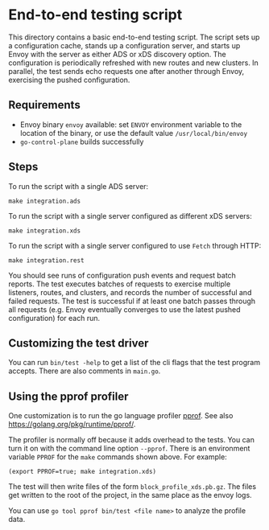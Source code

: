 # End-to-end testing script

This directory contains a basic end-to-end testing script.
The script sets up a configuration cache, stands up a configuration server,
and starts up Envoy with the server as either ADS or xDS discovery option. The
configuration is periodically refreshed with new routes and new clusters. In
parallel, the test sends echo requests one after another through Envoy,
exercising the pushed configuration.

## Requirements

* Envoy binary `envoy` available: set `ENVOY` environment variable to the
  location of the binary, or use the default value `/usr/local/bin/envoy`
* `go-control-plane` builds successfully

## Steps

To run the script with a single ADS server:

    make integration.ads

To run the script with a single server configured as different xDS servers:

    make integration.xds

To run the script with a single server configured to use `Fetch` through HTTP:

    make integration.rest

You should see runs of configuration push events and request batch reports. The
test executes batches of requests to exercise multiple listeners, routes, and
clusters, and records the number of successful and failed requests. The test is
successful if at least one batch passes through all requests (e.g. Envoy
eventually converges to use the latest pushed configuration) for each run.

## Customizing the test driver

You can run ```bin/test -help``` to get a list of the cli flags that
the test program accepts.  There are also comments in ```main.go```.

## Using the pprof profiler

One customization is to run the go language profiler [pprof](https://github.com/DataDog/go-profiler-notes/blob/main/pprof.md). See also <https://golang.org/pkg/runtime/pprof/>.

The profiler is normally off because it adds overhead to the tests. You can turn
it on with the command line option `--pprof`. There is an environment variable
`PPROF` for the `make` commands shown above. For example:

    (export PPROF=true; make integration.xds)

The test will then write files of the form `block_profile_xds.pb.gz`. The files
get written to the root of the project, in the same place as the envoy logs.

You can use `go tool pprof bin/test <file name>` to analyze the profile data.
